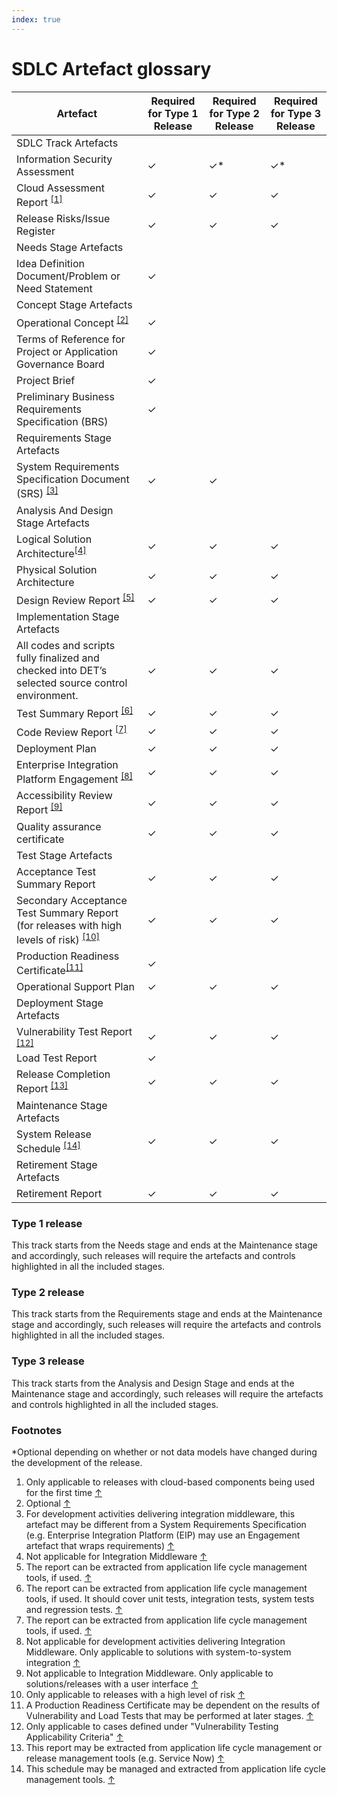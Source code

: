 ```yaml
---
index: true
---
```


# SDLC Artefact glossary

| **Artefact** | **Required for Type 1 Release** | **Required for Type 2 Release** | **Required for Type 3 Release** |
| --- | --- | --- | --- |
| SDLC Track Artefacts |     |     |     |
| Information Security Assessment | ✓   | ✓\* | ✓\* |
| Cloud Assessment Report <sup>[\[1\]](#footnote-1)</sup> | ✓   | ✓   | ✓   |
| Release Risks/Issue Register | ✓   | ✓   | ✓   |
| Needs Stage Artefacts |     |     |     |
| Idea Definition Document/Problem or Need Statement | ✓   |     |     |
| Concept Stage Artefacts |     |     |     |
| Operational Concept <sup>[\[2\]](#footnote-2)</sup> | ✓   |     |     |
| Terms of Reference for Project or Application Governance Board | ✓   |     |     |
| Project Brief | ✓   |     |     |
| Preliminary Business Requirements Specification (BRS) | ✓   |     |     |
| Requirements Stage Artefacts |     |     |     |
| System Requirements Specification Document (SRS) <sup>[\[3\]](#footnote-3)</sup> | ✓   | ✓   |     |
| Analysis And Design Stage Artefacts |     |     |     |
| Logical Solution Architecture<sup>[\[4\]](#footnote-4)</sup> | ✓   | ✓   | ✓   |
| Physical Solution Architecture | ✓   | ✓   | ✓   |
| Design Review Report <sup>[\[5\]](#footnote-5)</sup> | ✓   | ✓   | ✓   |
| Implementation Stage Artefacts |     |     |     |
| All codes and scripts fully finalized and checked into DET’s selected source control environment. | ✓   | ✓   | ✓   |
| Test Summary Report <sup>[\[6\]](#footnote-6)</sup> | ✓   | ✓   | ✓   |
| Code Review Report <sup>[\[7\]](#footnote-7)</sup> | ✓   | ✓   | ✓   |
| Deployment Plan | ✓   | ✓   | ✓   |
| Enterprise Integration Platform Engagement <sup>[\[8\]](#footnote-8)</sup> | ✓   | ✓   | ✓   |
| Accessibility Review Report <sup>[\[9\]](#footnote-9)</sup> | ✓   | ✓   | ✓   |
| Quality assurance certificate | ✓   | ✓   | ✓   |
| Test Stage Artefacts |     |     |     |
| Acceptance Test Summary Report | ✓   | ✓   | ✓   |
| Secondary Acceptance Test Summary Report (for releases with high levels of risk) <sup>[\[10\]](#footnote-10)</sup> | ✓   | ✓   | ✓   |
| Production Readiness Certificate<sup>[\[11\]](#footnote-11)</sup> | ✓   |     |     |
| Operational Support Plan | ✓   | ✓   | ✓   |
| Deployment Stage Artefacts |     |     |     |
| Vulnerability Test Report <sup>[\[12\]](#footnote-12)</sup> | ✓   | ✓   | ✓   |
| Load Test Report | ✓   |     |     |
| Release Completion Report <sup>[\[13\]](#footnote-13)</sup> | ✓   | ✓   | ✓   |
| Maintenance Stage Artefacts |     |     |     |
| System Release Schedule <sup>[\[14\]](#footnote-14)</sup> | ✓   | ✓   | ✓   |
| Retirement Stage Artefacts |     |     |     |
| Retirement Report | ✓   | ✓   | ✓   |

### Type 1 release
This track starts from the Needs stage and ends at the Maintenance stage and accordingly, such releases will require the artefacts and controls highlighted in all the included stages.

### Type 2 release
This track starts from the Requirements stage and ends at the Maintenance stage and accordingly, such releases will require the artefacts and controls highlighted in all the included stages.

### Type 3 release
This track starts from the Analysis and Design Stage and ends at the Maintenance stage and accordingly, such releases will require the artefacts and controls highlighted in all the included stages.

### Footnotes

*Optional depending on whether or not data models have changed during the development of the release.
  
1. Only applicable to releases with cloud-based components being used for the first time [↑](#footnote-ref-1)
2. Optional [↑](#footnote-ref-2)
3. For development activities delivering integration middleware, this artefact may be different from a System Requirements Specification (e.g. Enterprise Integration Platform (EIP) may use an Engagement artefact that wraps requirements) [↑](#footnote-ref-3)
4. Not applicable for Integration Middleware [↑](#footnote-ref-4)
5. The report can be extracted from application life cycle management tools, if used. [↑](#footnote-ref-5)
6. The report can be extracted from application life cycle management tools, if used. It should cover unit tests, integration tests, system tests and regression tests. [↑](#footnote-ref-6)
7. The report can be extracted from application life cycle management tools, if used. [↑](#footnote-ref-7)
8. Not applicable for development activities delivering Integration Middleware. Only applicable to solutions with system-to-system integration [↑](#footnote-ref-8)
9. Not applicable to Integration Middleware. Only applicable to solutions/releases with a user interface [↑](#footnote-ref-9)
10. Only applicable to releases with a high level of risk [↑](#footnote-ref-10)
11. A Production Readiness Certificate may be dependent on the results of Vulnerability and Load Tests that may be performed at later stages. [↑](#footnote-ref-11)
12. Only applicable to cases defined under "Vulnerability Testing Applicability Criteria" [↑](#footnote-ref-12)
13. This report may be extracted from application life cycle management or release management tools (e.g. Service Now) [↑](#footnote-ref-13)
14. This schedule may be managed and extracted from application life cycle management tools. [↑](#footnote-ref-14)
